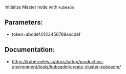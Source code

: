 Initialize Master node with `kubeadm`

## Parameters:
- token=abcdef.0123456789abcdef

## Documentation:
- https://kubernetes.io/docs/setup/production-environment/tools/kubeadm/create-cluster-kubeadm/